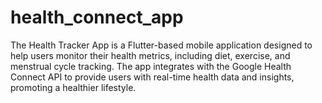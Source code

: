 # health_connect_app
 The Health Tracker App is a Flutter-based mobile application designed to help users monitor their health metrics, including diet, exercise, and menstrual cycle tracking. The app integrates with the Google Health Connect API to provide users with real-time health data and insights, promoting a healthier lifestyle.
